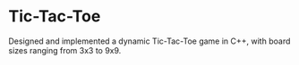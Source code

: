 # Tic-Tac-Toe
Designed and implemented a dynamic Tic-Tac-Toe game in C++, with board sizes ranging from 3x3 to 9x9.
